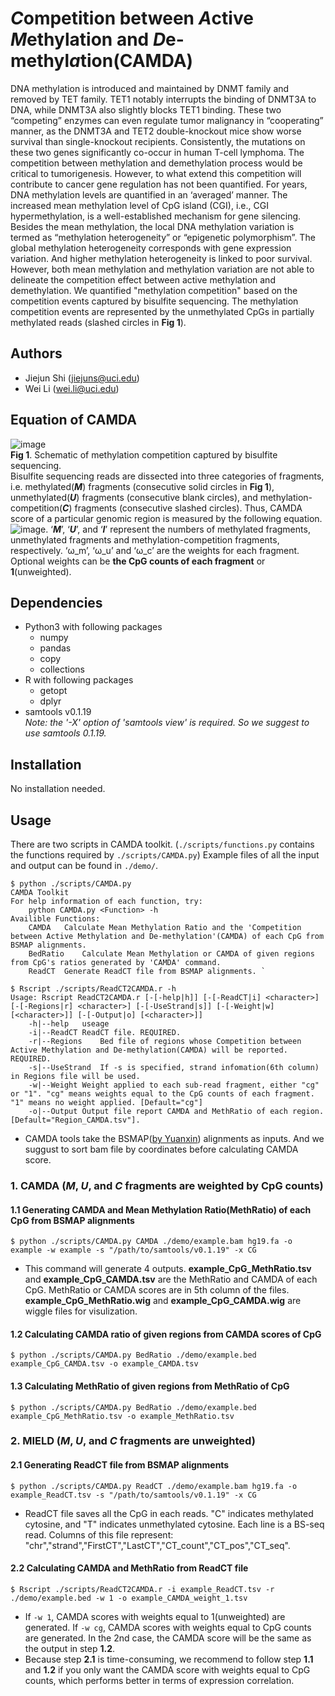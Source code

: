 # *C*ompetition between *A*ctive *M*ethylation and *D*e-methyl*a*tion(CAMDA)
DNA methylation is introduced and maintained by DNMT family and removed by TET family. TET1 notably interrupts the binding of DNMT3A to DNA, while DNMT3A also slightly blocks TET1 binding. These two “competing” enzymes can even regulate tumor malignancy in “cooperating” manner, as the DNMT3A and TET2 double-knockout mice show worse survival than single-knockout recipients. Consistently, the mutations on these two genes significantly co-occur in human T-cell lymphoma. The competition between methylation and demethylation process would be critical to tumorigenesis. However, to what extend this competition will contribute to cancer gene regulation has not been quantified.
For years, DNA methylation levels are quantified in an ‘averaged’ manner. The increased mean methylation level of CpG island (CGI), i.e., CGI hypermethylation, is a well-established mechanism for gene silencing. Besides the mean methylation, the local DNA methylation variation is termed as “methylation heterogeneity” or “epigenetic polymorphism”. The global methylation heterogeneity corresponds with gene expression variation. And higher methylation heterogeneity is linked to poor survival. However, both mean methylation and methylation variation are not able to delineate the competition effect between active methylation and demethylation.
We quantified "methylation competition" based on the competition events captured by bisulfite sequencing. The methylation competition events are represented by the unmethylated CpGs in partially methylated reads (slashed circles in **Fig 1**).
## Authors
- Jiejun Shi (jiejuns@uci.edu)
- Wei Li (wei.li@uci.edu)
## Equation of CAMDA
![image](https://github.com/JiejunShi/methylation_interruption/blob/master/images/CAMDA_schematic.png)  
**Fig 1**. Schematic of methylation competition captured by bisulfite sequencing.  
Bisulfite sequencing reads are dissected into three categories of fragments, i.e. methylated(***M***) fragments (consecutive solid circles in **Fig 1**), unmethylated(***U***) fragments (consecutive blank circles), and methylation-competition(***C***) fragments (consecutive slashed circles). Thus, CAMDA score of a particular genomic region is measured by the following equation.  
![image](https://github.com/JiejunShi/methylation_interruption/blob/master/images/CAMDA_Equation.png).
‘***M***’, ‘***U***’, and ‘***I***’ represent the numbers of methylated fragments, unmethylated fragments and methylation-competition fragments, respectively. ‘ω_m’, ‘ω_u’ and ‘ω_c’ are the weights for each fragment. Optional weights can be **the CpG counts of each fragment** or **1**(unweighted).
## Dependencies
- Python3 with following packages
  - numpy
  - pandas
  - copy
  - collections
- R with following packages
  - getopt
  - dplyr
- samtools v0.1.19  
*Note: the '-X' option of 'samtools view' is required. So we suggest to use samtools 0.1.19.*
## Installation
No installation needed.
## Usage
There are two scripts in CAMDA toolkit. (`./scripts/functions.py` contains the functions required by `./scripts/CAMDA.py`) Example files of all the input and output can be found in `./demo/`.

	$ python ./scripts/CAMDA.py
 	CAMDA Toolkit
 	For help information of each function, try:
		python CAMDA.py <Function> -h
	Availible Functions:
		CAMDA	Calculate Mean Methylation Ratio and the 'Competition between Active Methylation and De-methylation'(CAMDA) of each CpG from BSMAP alignments.
		BedRatio	Calculate Mean Methylation or CAMDA of given regions from CpG's ratios generated by 'CAMDA' command.
		ReadCT	Generate ReadCT file from BSMAP alignments. `  

	$ Rscript ./scripts/ReadCT2CAMDA.r -h
	Usage: Rscript ReadCT2CAMDA.r [-[-help|h]] [-[-ReadCT|i] <character>] [-[-Regions|r] <character>] [-[-UseStrand|s]] [-[-Weight|w] [<character>]] [-[-Output|o] [<character>]]
		-h|--help	useage
		-i|--ReadCT	ReadCT file. REQUIRED.
		-r|--Regions	Bed file of regions whose Competition between Active Methylation and De-methylation(CAMDA) will be reported. REQUIRED.
		-s|--UseStrand	If -s is specified, strand infomation(6th column) in Regions file will be used.
		-w|--Weight	Weight applied to each sub-read fragment, either "cg" or "1". "cg" means weights equal to the CpG counts of each fragment. "1" means no weight applied. [Default="cg"]
		-o|--Output	Output file report CAMDA and MethRatio of each region. [Default="Region_CAMDA.tsv"].

  - CAMDA tools take the BSMAP([by Yuanxin](https://sites.google.com/a/brown.edu/bioinformatics-in-biomed/bsmap-for-methylation)) alignments as inputs. And we suggust to sort bam file by coordinates before calculating CAMDA score.

### 1. CAMDA (***M***, ***U***, and ***C*** fragments are weighted by CpG counts)
#### 1.1 Generating CAMDA and Mean Methylation Ratio(MethRatio) of each CpG from BSMAP alignments

	$ python ./scripts/CAMDA.py CAMDA ./demo/example.bam hg19.fa -o example -w example -s "/path/to/samtools/v0.1.19" -x CG

  - This command will generate 4 outputs. **example_CpG_MethRatio.tsv** and **example_CpG_CAMDA.tsv** are the MethRatio and CAMDA of each CpG. MethRatio or CAMDA scores are in 5th column of the files. **example_CpG_MethRatio.wig** and **example_CpG_CAMDA.wig** are wiggle files for visulization. 

#### 1.2 Calculating CAMDA ratio of given regions from CAMDA scores of CpG

	$ python ./scripts/CAMDA.py BedRatio ./demo/example.bed example_CpG_CAMDA.tsv -o example_CAMDA.tsv

#### 1.3 Calculating MethRatio of given regions from MethRatio of CpG

	$ python ./scripts/CAMDA.py BedRatio ./demo/example.bed example_CpG_MethRatio.tsv -o example_MethRatio.tsv

### 2. MIELD (***M***, ***U***, and ***C*** fragments are unweighted)
#### 2.1 Generating ReadCT file from BSMAP alignments

	$ python ./scripts/CAMDA.py ReadCT ./demo/example.bam hg19.fa -o example_ReadCT.tsv -s "/path/to/samtools/v0.1.19" -x CG

  - ReadCT file saves all the CpG in each reads. "C" indicates methylated cytosine, and "T" indicates unmethylated cytosine. Each line is a BS-seq read. Columns of this file represent: "chr","strand","FirstCT","LastCT","CT_count","CT_pos","CT_seq".

#### 2.2 Calculating CAMDA and MethRatio from ReadCT file

	$ Rscript ./scripts/ReadCT2CAMDA.r -i example_ReadCT.tsv -r ./demo/example.bed -w 1 -o example_CAMDA_weight_1.tsv
	
  - If `-w 1`, CAMDA scores with weights equal to 1(unweighted) are generated. If `-w cg`, CAMDA scores with weights equal to CpG counts are generated. In the 2nd case, the CAMDA score will be the same as the output in step **1.2**. 
  - Because step **2.1** is time-consuming, we recommend to follow step **1.1** and **1.2** if you only want the CAMDA score with weights equal to CpG counts, which performs better in terms of expression correlation.

